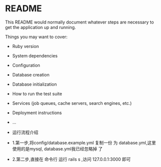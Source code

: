 # README

This README would normally document whatever steps are necessary to get the
application up and running.

Things you may want to cover:

* Ruby version

* System dependencies

* Configuration

* Database creation

* Database initialization

* How to run the test suite

* Services (job queues, cache servers, search engines, etc.)

* Deployment instructions

* ...

* 运行流程介绍

* 1.第一步,将config/database.example.yml 复制一份 为 database.yml,这里使用的是mysql, database.yml我已经忽略掉 了

* 2.第二步,直接在 命令行 运行 rails s ,访问 127.0.0.1:3000 即可 
